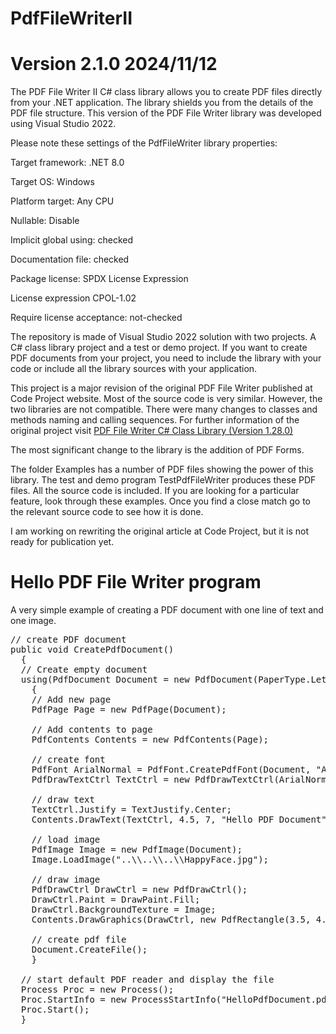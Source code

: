 # PdfFileWriterII

# Version 2.1.0 2024/11/12

The PDF File Writer II C# class library allows you to create PDF files directly from your .NET application. 
The library shields you from the details of the PDF file structure. This version of the PDF File Writer 
library was developed using Visual Studio 2022.

Please note these settings of the PdfFileWriter library properties:

Target framework: .NET 8.0

Target OS: Windows

Platform target: Any CPU

Nullable: Disable

Implicit global using: checked

Documentation file: checked

Package license: SPDX License Expression

License expression CPOL-1.02

Require license acceptance: not-checked

The repository is made of Visual Studio 2022 solution with two projects. A C# class library project and 
a test or demo project. If you want to create PDF documents from your project, you need to include the 
library with your code or include all the library sources with your application.

This project is a major revision of the original PDF File Writer published at Code Project website. 
Most of the source code is very similar. However, the two libraries are not compatible. There were 
many changes to classes and methods naming and calling sequences. For  further information of the 
original project visit 
<a href="https://www.codeproject.com/Articles/570682/PDF-File-Writer-Csharp-Class-Library-Version">
PDF File Writer C# Class Library (Version 1.28.0)</a>

The most significant change to the library is the addition of PDF Forms.

The folder Examples has a number of PDF files showing the power of this library. The test and demo program 
TestPdfFileWriter produces these PDF files. All the source code is included. If you are looking for a 
particular feature, look through these examples. Once you find a close match go to the relevant source 
code to see how it is done.

I am working on rewriting the original article at Code Project, but it is not ready for publication yet.

# Hello PDF File Writer program

A very simple example of creating a PDF document with one line of text and one image.

<pre>
// create PDF document
public void CreatePdfDocument()
  {
  // Create empty document
  using(PdfDocument Document = new PdfDocument(PaperType.Letter, false, UnitOfMeasure.Inch, &quot;HelloPdfDocument.pdf&quot;))
    {
    // Add new page
    PdfPage Page = new PdfPage(Document);

    // Add contents to page
    PdfContents Contents = new PdfContents(Page);

    // create font
    PdfFont ArialNormal = PdfFont.CreatePdfFont(Document, &quot;Arial&quot;, FontStyle.Regular, true);
    PdfDrawTextCtrl TextCtrl = new PdfDrawTextCtrl(ArialNormal, 18.0);
				
    // draw text
    TextCtrl.Justify = TextJustify.Center;
    Contents.DrawText(TextCtrl, 4.5, 7, &quot;Hello PDF Document&quot;);

    // load image
    PdfImage Image = new PdfImage(Document);
    Image.LoadImage(&quot;..\\..\\..\\HappyFace.jpg&quot;);

    // draw image
    PdfDrawCtrl DrawCtrl = new PdfDrawCtrl();
    DrawCtrl.Paint = DrawPaint.Fill;
    DrawCtrl.BackgroundTexture = Image;
    Contents.DrawGraphics(DrawCtrl, new PdfRectangle(3.5, 4.8, 5.5, 6.8));

    // create pdf file
    Document.CreateFile();
    }

  // start default PDF reader and display the file
  Process Proc = new Process();
  Proc.StartInfo = new ProcessStartInfo(&quot;HelloPdfDocument.pdf&quot;) { UseShellExecute = true };
  Proc.Start();
  }
  </pre>
